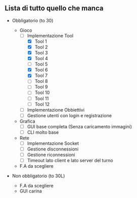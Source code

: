 ﻿## Lista di tutto quello che manca

- Obbligatorio (to 30)
	- Gioco
		- [ ] Implementazione Tool
			- [X] Tool 1
			- [X] Tool 2
			- [X] Tool 3
			- [X] Tool 4
			- [ ] Tool 5
			- [X] Tool 6
			- [X] Tool 7
			- [ ] Tool 8
			- [ ] Tool 9
			- [ ] Tool 10
			- [ ] Tool 11
			- [ ] Tool 12
		- [ ] Implementazione Obbiettivi 
		- [ ] Gestione utenti con login e registrazione
	- Grafica
		- [ ] GUI base completa (Senza caricamento immagini)
		- [ ] CLI molto base
	- Rete
		- [ ] Implementazione Socket
		- [ ] Gestione disconnessioni
		- [ ] Gestione riconnessioni
		- [ ] Timeout lato client e lato server del turno
	- F.A da scegliere
	
- Non obbligatorio (to 30L)
	- F.A da scegliere
	- GUI carina
	
	
